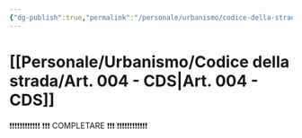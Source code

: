 ```yaml
---
{"dg-publish":true,"permalink":"/personale/urbanismo/codice-della-strada/art-004-cds/"}
---
```


# [[Personale/Urbanismo/Codice della strada/Art. 004 - CDS\|Art. 004 - CDS]]
❗❗❗❗❗❗❗❗❗❗❗❗
❗❗❗ COMPLETARE ❗❗❗
❗❗❗❗❗❗❗❗❗❗❗❗